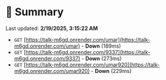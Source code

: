 # 📖 Summary
Last updated: **2/19/2025, 3:15:22 AM**

- `GET` [https://talk-m6gd.onrender.com/umar](https://talk-m6gd.onrender.com/umar) - **Down** (189ms)
- `GET` [https://talk-m6gd.onrender.com/9337](https://talk-m6gd.onrender.com/9337) - **Down** (273ms)
- `GET` [https://talk-m6gd.onrender.com/umar920](https://talk-m6gd.onrender.com/umar920) - **Down** (229ms)
